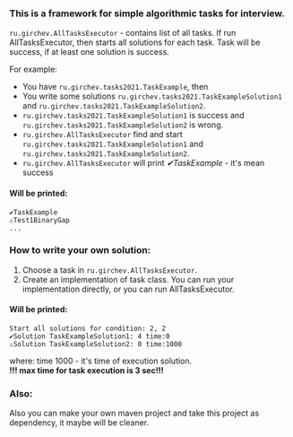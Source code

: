 ### This is a framework for simple algorithmic tasks for interview.

`ru.girchev.AllTasksExecutor` - contains list of all tasks. If run AllTasksExecutor, then starts all
solutions for each task. Task will be success, if at least one solution is success. <p/>
For example:

- You have `ru.girchev.tasks2021.TaskExample`, then
- You write some solutions `ru.girchev.tasks2021.TaskExampleSolution1`
  and `ru.girchev.tasks2021.TaskExampleSolution2`.
- `ru.girchev.tasks2021.TaskExampleSolution1` is success
  and `ru.girchev.tasks2021.TaskExampleSolution2` is wrong.
- `ru.girchev.AllTasksExecutor` find and start `ru.girchev.tasks2021.TaskExampleSolution1`
  and `ru.girchev.tasks2021.TaskExampleSolution2`.
- `ru.girchev.AllTasksExecutor` will print _✔TaskExample_ - it's mean success

#### Will be printed:

`✔TaskExample`<br/>
`⚠Test1BinaryGap`<br/>
`...`

### How to write your own solution:

1. Choose a task in `ru.girchev.AllTasksExecutor`.
2. Create an implementation of task class. You can run your implementation directly, or you can run
   AllTasksExecutor.

#### Will be printed:

`Start all solutions for condition: 2, 2`<br/>
`✔Solution TaskExampleSolution1: 4 time:0`<br/>
`⚠Solution TaskExampleSolution2: 0 time:1000`

where: time 1000 - it's time of execution solution.<br/>
**!!! max time for task execution is 3 sec!!!**

### Also:

Also you can make your own maven project and take this project as dependency, it maybe will be
cleaner.


